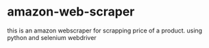 # amazon-web-scraper
this is an amazon webscraper for scrapping price of a product. using python and selenium webdriver

